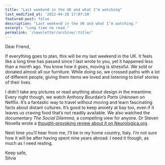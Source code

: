 ```yaml
---
title: "Last weekend in the UK and what I’m watching"
last_modified_at: '2022-04-28 17:07:20'
featured-post: false
description: "Last weekend in the UK and what I’m watching."
excerpt: "Long time no read."
permalink: '/newsletter/archive/:title/'
---
```

Dear Friend,

If everything goes to plan, this will be my last weekend in the UK. It feels like a long time has passed since I last wrote to you, yet it happened less than a month ago. You know how it goes, moving is stressful. We sold or donated almost all our furniture. While doing so, we crossed paths with a lot of different people, giving them items we loved and listening to brief stories of their lives. 

I didn’t take any pictures or read anything about design in the meantime. Every night though, we watch Anthony Bourdain’s *Parts Unknown* on Netflix. It’s a fantastic way to travel without moving and learn fascinating facts about distant cultures. It’s good to keep anxiety at bay too, even if it leaves us craving food that’s not readily available. We also watched the documentary *The Social Dilemma*, a compelling view for anyone. Dr Steven Novella wrote a [thought-provoking review about it on Neurologica.org](https://theness.com/neurologicablog/index.php/review-of-the-social-dilemma/). 

Next time you’ll hear from me, I’ll be in my home country, Italy. I’m not sure how it will be after having spent nine years abroad. I need it though, as much as I need resting. 

<p class="detached">Keep safe,<br>
Silvia</p>